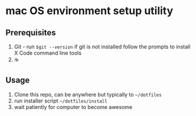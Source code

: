 # mac OS environment setup utility
## Prerequisites
1. Git - run `$git --version` if git is not installed follow the prompts to install X Code command line tools
2. :coffee:

## Usage
1. Clone this repo, can be anywhere but typically to `~/dotfiles`
2. run installer script `~/dotfiles/install`
3. wait patiently for computer to become awesome
